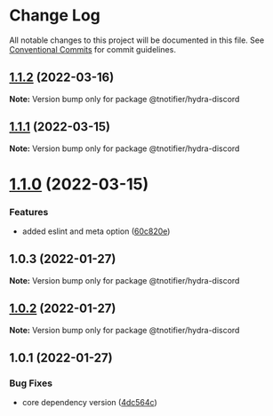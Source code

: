 # Change Log

All notable changes to this project will be documented in this file.
See [Conventional Commits](https://conventionalcommits.org) for commit guidelines.

## [1.1.2](https://github.com/tnotifier/hydra/compare/@tnotifier/hydra-discord@1.1.1...@tnotifier/hydra-discord@1.1.2) (2022-03-16)

**Note:** Version bump only for package @tnotifier/hydra-discord





## [1.1.1](https://github.com/tnotifier/hydra/compare/@tnotifier/hydra-discord@1.1.0...@tnotifier/hydra-discord@1.1.1) (2022-03-15)

**Note:** Version bump only for package @tnotifier/hydra-discord





# [1.1.0](https://github.com/tnotifier/hydra/compare/@tnotifier/hydra-discord@1.0.3...@tnotifier/hydra-discord@1.1.0) (2022-03-15)


### Features

* added eslint and meta option ([60c820e](https://github.com/tnotifier/hydra/commit/60c820e6c53250cdf3d35925a269e2142e2e89cf))





## 1.0.3 (2022-01-27)

**Note:** Version bump only for package @tnotifier/hydra-discord





## [1.0.2](https://github.com/tnotifier/hydra/compare/@tnotifier/hydra-discord@1.0.1...@tnotifier/hydra-discord@1.0.2) (2022-01-27)

**Note:** Version bump only for package @tnotifier/hydra-discord





## 1.0.1 (2022-01-27)


### Bug Fixes

* core dependency version ([4dc564c](https://github.com/tnotifier/hydra/commit/4dc564cbff42c3780f0b32d1867a7dce97b27a28))
